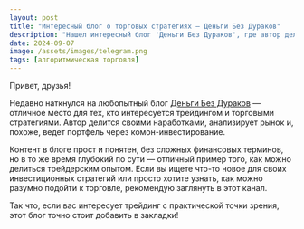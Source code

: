 ```yaml
---
layout: post
title: "Интересный блог о торговых стратегиях — Деньги Без Дураков"
description: "Нашел интересный блог 'Деньги Без Дураков', где автор делится своими торговыми стратегиями и, судя по всему, немного комонит."
date: 2024-09-07
image: /assets/images/telegram.png
tags: [алгоритмическая торговля]
---
```


Привет, друзья!

Недавно наткнулся на любопытный блог [Деньги Без Дураков](https://t.me/Dengi_bez_Durakoff) — отличное место для тех, кто интересуется трейдингом и торговыми стратегиями. Автор делится своими наработками, анализирует рынок и, похоже, ведет портфель через комон-инвестирование. 

Контент в блоге прост и понятен, без сложных финансовых терминов, но в то же время глубокий по сути — отличный пример того, как можно делиться трейдерским опытом. Если вы ищете что-то новое для своих инвестиционных стратегий или просто хотите узнать, как можно разумно подойти к торговле, рекомендую заглянуть в этот канал.

Так что, если вас интересует трейдинг с практической точки зрения, этот блог точно стоит добавить в закладки!
